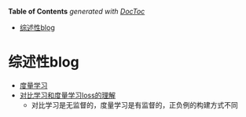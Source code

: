 <!-- START doctoc generated TOC please keep comment here to allow auto update -->
<!-- DON'T EDIT THIS SECTION, INSTEAD RE-RUN doctoc TO UPDATE -->
**Table of Contents**  *generated with [DocToc](https://github.com/thlorenz/doctoc)*

- [综述性blog](#%E7%BB%BC%E8%BF%B0%E6%80%A7blog)

<!-- END doctoc generated TOC please keep comment here to allow auto update -->



# 综述性blog

- [度量学习](https://blog.csdn.net/xiaopihaierletian/article/details/53463253)
- [对比学习和度量学习loss的理解](https://blog.csdn.net/orangerfun/article/details/124003841)
  - 对比学习是无监督的，度量学习是有监督的，正负例的构建方式不同


